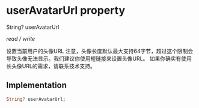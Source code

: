 


# userAvatarUrl property







String? userAvatarUrl
  
_<span class="feature">read / write</span>_



<p>设置当前用户的头像URL
注意，头像长度默认最大支持64字节，超过这个限制会导致头像无法显示。我们建议你使用短链接来设置头像URL。
如果你确实有使用长头像URL的需求，请联系技术支持。</p>



## Implementation

```dart
String? userAvatarUrl;
```







